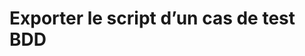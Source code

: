 
# Exporter le script d’un cas de test BDD


<!--stackedit_data:
eyJoaXN0b3J5IjpbLTIwNjAyODAzNjhdfQ==
-->
